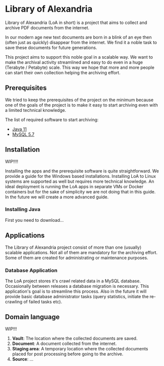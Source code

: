 # Library of Alexandria

Library of Alexandria (LoA in short) is a project that aims to collect and archive PDF documents from the internet.

In our modern age new text documents are born in a blink of an eye then (often just as quickly) disappear from the internet. We find it a noble task to save these documents for future generations.

This project aims to support this noble goal in a scalable way. We want to make the archival activity streamlined and easy to do even in a huge (Terabyte / Petabyte) scale. This way we hope that more and more people can start their own collection helping the archiving effort.

## Prerequisites

We tried to keep the prerequisites of the project on the minimum because one of the goals of the project is to make it easy to start archiving even with a limited technical knowledge.

The list of required software to start archiving:
- [Java 11](https://www.oracle.com/technetwork/java/javase/downloads/jdk11-downloads-5066655.html)
- [MySQL 5.7](https://dev.mysql.com/downloads/mysql/5.7.html)

## Installation

WIP!!!!

Installing the apps and the prerequisite software is quite straightforward. We provide a guide for the Windows based installations. Installing LoA to Linux systems are supported as well but requires more technical knowledge. An ideal deployment is running the LoA apps in separate VMs or Docker containers but for the sake of simplicity we are not doing that in this guide. In the future we will create a more advanced guide.

### Installing Java

First you need to download...

## Applications

The Library of Alexandria project consist of more than one (usually) scalable applications. Not all of them are mandatory for the archiving effort. Some of them are created for administrating or maintenance purposes.

### Database Application

The LoA project stores it's crawl related data in a MySQL database. Occasionally between releases a database migration is necessary. This application's goal is to streamline this process. Also in the future it will provide basic database administrator tasks (query statistics, initiate the re-crawling of failed tasks etc).

## Domain language

WIP!!!

1. **Vault**: The location where the collected documents are saved.
2. **Document**: A document collected from the internet.
3. **Staging area**: A temporary location where the collected documents placed for post processing before going to the archive.
4. **Source**: ...